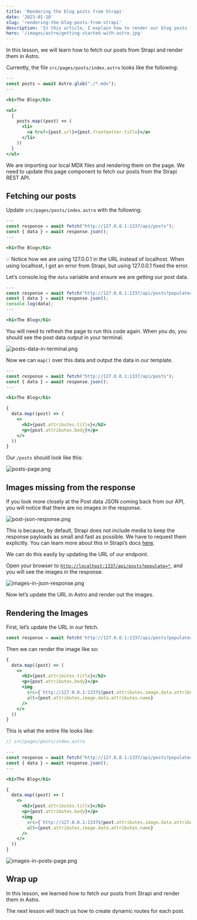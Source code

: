 ```yaml
---
title: 'Rendering the blog posts from Strapi'
date: '2023-01-10'
slug: 'rendering-the-blog-posts-from-strapi'
description: 'In this article, I explain how to render our blog posts from Strapi CMS to use withing our Astro project.'
hero: '/images/astro/getting-started-with-astro.jpg'
---
```


In this lesson, we will learn how to fetch our posts from Strapi and render them in Astro.

Currently, the file `src/pages/posts/index.astro` looks like the following:

```jsx
---
const posts = await Astro.glob("./*.mdx");
---

<h1>The Blog</h1>

<ul>
  {
    posts.map((post) => (
      <li>
        <a href={post.url}>{post.frontmatter.title}</a>
      </li>
    ))
  }
</ul>
```

We are importing our local MDX files and rendering them on the page. We need to update this page component to fetch our posts from the Strapi REST API.

## Fetching our posts

Update `src/pages/posts/index.astro` with the following:

```jsx
---
const response = await fetch("http://127.0.0.1:1337/api/posts");
const { data } = await response.json();
---

<h1>The Blog</h1>
```

<aside>
💡 Notice how we are using 127.0.0.1 in the URL instead of localhost. When using localhost, I got an error from Strapi, but using 127.0.0.1 fixed the error.

</aside>

Let’s console.log the `data` variable and ensure we are getting our post data.

```jsx
---
const response = await fetch("http://127.0.0.1:1337/api/posts?populate=*");
const { data } = await response.json();
console.log(data);
---

<h1>The Blog</h1>
```

You will need to refresh the page to run this code again. When you do, you should see the post data output in your terminal.

![posts-data-in-terminal.png](/images/astro/rendering-the-blog-posts-from-strapi/posts-data-in-terminal.webp)

Now we can `map()` over this data and output the data in our template.

```jsx
---
const response = await fetch("http://127.0.0.1:1337/api/posts");
const { data } = await response.json();
---

<h1>The Blog</h1>

{
  data.map((post) => (
    <>
      <h2>{post.attributes.title}</h2>
      <p>{post.attributes.body}</p>
    </>
  ))
}
```

Our `/posts` should look like this:

![posts-page.png](/images/astro/rendering-the-blog-posts-from-strapi/posts-page.webp)

## Images missing from the response

If you look more closely at the Post data JSON coming back from our API, you will notice that there are no images in the response.

![post-json-response.png](/images/astro/rendering-the-blog-posts-from-strapi/post-json-response.webp)

This is because, by default, Strapi does not include media to keep the response payloads as small and fast as possible. We have to request them explicitly. You can learn more about this in Strapi’s docs [here](https://docs.strapi.io/developer-docs/latest/developer-resources/database-apis-reference/entity-service/populate.html#basic-populating).

We can do this easily by updating the URL of our endpoint.

Open your browser to [`http://localhost:1337/api/posts?populate=*`](http://localhost:1337/api/posts?populate=*), and you will see the images in the response.

![images-in-json-response.png](/images/astro/rendering-the-blog-posts-from-strapi/images-in-json-response.webp)

Now let’s update the URL in Astro and render out the images.

## Rendering the Images

First, let’s update the URL in our fetch.

```jsx
const response = await fetch('http://127.0.0.1:1337/api/posts?populate=*')
```

Then we can render the image like so:

```jsx
{
  data.map((post) => (
    <>
      <h2>{post.attributes.title}</h2>
      <p>{post.attributes.body}</p>
      <img
        src={`http://127.0.0.1:1337${post.attributes.image.data.attributes.formats.large.url}`}
        alt={post.attributes.image.data.attributes.name}
      />
    </>
  ))
}
```

This is what the entire file looks like:

```jsx
// src/pages/posts/index.astro

---
const response = await fetch("http://127.0.0.1:1337/api/posts?populate=*");
const { data } = await response.json();
---

<h1>The Blog</h1>

{
  data.map((post) => (
    <>
      <h2>{post.attributes.title}</h2>
      <p>{post.attributes.body}</p>
      <img
        src={`http://127.0.0.1:1337${post.attributes.image.data.attributes.formats.large.url}`}
        alt={post.attributes.image.data.attributes.name}
      />
    </>
  ))
}
```

![images-in-posts-page.png](/images/astro/rendering-the-blog-posts-from-strapi/images-in-posts-page.webp)

## Wrap up

In this lesson, we learned how to fetch our posts from Strapi and render them in Astro.

The next lesson will teach us how to create dynamic routes for each post.
